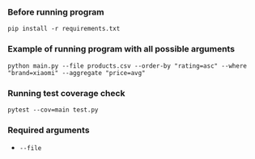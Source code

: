 ### Before running program
`pip install -r requirements.txt`

### Example of running program with all possible arguments
`python main.py --file products.csv --order-by "rating=asc" --where "brand=xiaomi" --aggregate "price=avg"`

### Running test coverage check
`pytest --cov=main test.py`

### Required arguments
- `--file`
